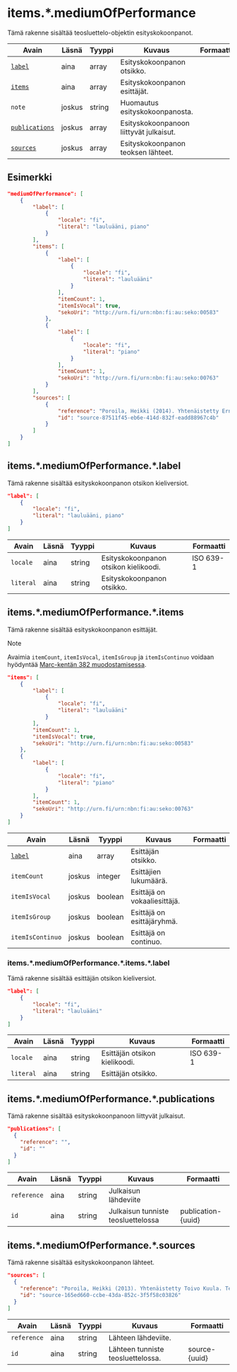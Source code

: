 # items.\*.mediumOfPerformance

Tämä rakenne sisältää teosluettelo-objektin esityskokoonpanot.

| Avain | Läsnä | Tyyppi | Kuvaus | Formaatti |
| --- | --- | --- | --- | --- |
| [`label`](#itemsmediumofperformancelabel) | aina | array | Esityskokoonpanon otsikko. |  |
| [`items`](#itemsmediumofperformanceitems) | aina | array | Esityskokoonpanon esittäjät. |  |
| `note` | joskus | string | Huomautus esityskokoonpanosta. | |
| [`publications`](#itemsmediumofperformancepublications) | joskus | array | Esityskokoonpanoon liittyvät julkaisut. | |
| [`sources`](#itemsmediumofperformancesources) | joskus | array | Esityskokoonpanon teoksen lähteet. | |

## Esimerkki

```JSON
"mediumOfPerformance": [
    {
        "label": [
            {
                "locale": "fi",
                "literal": "lauluääni, piano"
            }
        ],
        "items": [
            {
                "label": [
                    {
                        "locale": "fi",
                        "literal": "lauluääni"
                    }
                ],
                "itemCount": 1,
                "itemIsVocal": true,
                "sekoUri": "http://urn.fi/urn:nbn:fi:au:seko:00583"
            },
            {
                "label": [
                    {
                        "locale": "fi",
                        "literal": "piano"
                    }
                ],
                "itemCount": 1,
                "sekoUri": "http://urn.fi/urn:nbn:fi:au:seko:00763"
            }
        ],
        "sources": [
            {
                "reference": "Poroila, Heikki (2014). Yhtenäistetty Ernest Pingoud. Teosten yhtenäistettyjen nimekkeiden ohjeluettelo. Helsinki, Suomen musiikkikirjastoyhdistys. Suomen musiikkikirjastoyhdistyksen julkaisusarja, 169. PDF. ISBN 978-952-5363-68-5. ",
                "id": "source-87511f45-eb6e-414d-832f-eadd88967c4b"
            }
        ]
    }
]
```

## items.\*.mediumOfPerformance.\*.label

Tämä rakenne sisältää esityskokoonpanon otsikon kieliversiot.

```JSON
"label": [
    {
        "locale": "fi",
        "literal": "lauluääni, piano"
    }
]
```

| Avain | Läsnä | Tyyppi | Kuvaus | Formaatti |
| --- | --- | --- | --- | --- |
| `locale` | aina | string | Esityskokoonpanon otsikon kielikoodi. | ISO 639-1 |
| `literal` | aina | string | Esityskokoonpanon otsikko. | |

## items.\*.mediumOfPerformance.\*.items

Tämä rakenne sisältää esityskokoonpanon esittäjät.

> [!NOTE]
> Avaimia `itemCount`, `itemIsVocal`, `itemIsGroup` ja `itemIsContinuo` voidaan hyödyntää [Marc-kentän 382 muodostamisessa](https://wiki.helsinki.fi/pages/viewpage.action?pageId=400875418#id-6.Fyysisenkuvailunjne.kent%C3%A4t(3XX)-382382ESITYSKOKOONPANO(T)).

```JSON
"items": [
    {
        "label": [
            {
                "locale": "fi",
                "literal": "lauluääni"
            }
        ],
        "itemCount": 1,
        "itemIsVocal": true,
        "sekoUri": "http://urn.fi/urn:nbn:fi:au:seko:00583"
    },
    {
        "label": [
            {
                "locale": "fi",
                "literal": "piano"
            }
        ],
        "itemCount": 1,
        "sekoUri": "http://urn.fi/urn:nbn:fi:au:seko:00763"
    }
]
```

| Avain | Läsnä | Tyyppi | Kuvaus | Formaatti |
| --- | --- | --- | --- | --- |
| [`label`](#itemsmediumofperformanceitemslabel) | aina | array | Esittäjän otsikko. | |
| `itemCount` | joskus | integer | Esittäjien lukumäärä. | |
| `itemIsVocal` | joskus | boolean | Esittäjä on vokaaliesittäjä. | |
| `itemIsGroup` | joskus | boolean | Esittäjä on esittäjäryhmä. | |
| `itemIsContinuo` | joskus | boolean | Esittäjä on continuo. | |

### items.\*.mediumOfPerformance.\*.items.\*.label

Tämä rakenne sisältää esittäjän otsikon kieliversiot.

```JSON
"label": [
    {
        "locale": "fi",
        "literal": "lauluääni"
    }
]
```

| Avain | Läsnä | Tyyppi | Kuvaus | Formaatti |
| --- | --- | --- | --- | --- |
| `locale` | aina | string | Esittäjän otsikon kielikoodi. | ISO 639-1 |
| `literal` | aina | string | Esittäjän otsikko. | |

## items.\*.mediumOfPerformance.\*.publications

Tämä rakenne sisältää esityskokoonpanoon liittyvät julkaisut.

```JSON
"publications": [
  {
    "reference": "",
    "id": ""
  }
]
```

| Avain | Läsnä | Tyyppi | Kuvaus | Formaatti |
| --- | --- | --- | --- | --- |
| `reference` | aina | string | Julkaisun lähdeviite | |
| `id` | aina | string | Julkaisun tunniste teosluettelossa | publication-{uuid} |

## items.\*.mediumOfPerformance.\*.sources

Tämä rakenne sisältää esityskokoonpanon lähteet.

```JSON
"sources": [
  {
    "reference": "Poroila, Heikki (2013). Yhtenäistetty Toivo Kuula. Teosten yhtenäistettyjen nimekkeiden ohjeluettelo. Helsinki, Suomen musiikkikirjastoyhdistys. Suomen musiikkikirjastoyhdistyksen julkaisusarja, 154. Toinen laitos, verkkoversio 1.0. ISBN 978-952-5363-53-1.",
    "id": "source-165ed660-ccbe-43da-852c-3f5f58c03826"
  }
]
```

| Avain | Läsnä | Tyyppi | Kuvaus | Formaatti |
| --- | --- | --- | --- | --- |
| `reference` | aina | string | Lähteen lähdeviite. | |
| `id` | aina | string | Lähteen tunniste teosluettelossa. | source-{uuid} |